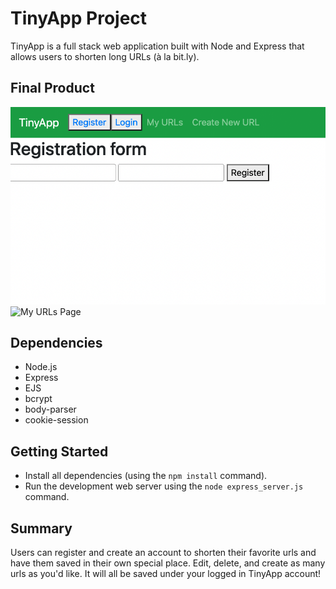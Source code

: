 # TinyApp Project

TinyApp is a full stack web application built with Node and Express that allows users to shorten long URLs (à la bit.ly).

## Final Product

![Registration Page](https://github.com/umarkhan167/tinyapp/blob/master/pictures/screenshot1.png)
![My URLs Page](tinyapp/pictures/screenshot2.png)


## Dependencies

- Node.js
- Express
- EJS
- bcrypt
- body-parser
- cookie-session


## Getting Started

- Install all dependencies (using the `npm install` command).
- Run the development web server using the `node express_server.js` command.

## Summary

Users can register and create an account to shorten their favorite urls and have them saved in their own special place. 
Edit, delete, and create as many urls as you'd like. It will all be saved under your logged in TinyApp account!
